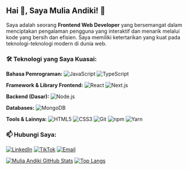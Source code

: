 ## Hai 👋, Saya Mulia Andiki! 👋

Saya adalah seorang **Frontend Web Developer** yang bersemangat dalam menciptakan pengalaman pengguna yang interaktif dan menarik melalui kode yang bersih dan efisien. Saya memiliki ketertarikan yang kuat pada teknologi-teknologi modern di dunia web.

### 🛠️ Teknologi yang Saya Kuasai:

**Bahasa Pemrograman:**
![JavaScript](https://img.shields.io/badge/JavaScript-F7DF1E?style=for-the-badge&logo=javascript&logoColor=black) ![TypeScript](https://img.shields.io/badge/TypeScript-007ACC?style=for-the-badge&logo=typescript&logoColor=white)

**Framework & Library Frontend:**
![React](https://img.shields.io/badge/React-20232A?style=for-the-badge&logo=react&logoColor=61DAFB) ![Next.js](https://img.shields.io/badge/Next.js-000000?style=for-the-badge&logo=nextdotjs&logoColor=white)

**Backend (Dasar):**
![Node.js](https://img.shields.io/badge/Node.js-43853D?style=for-the-badge&logo=nodedotjs&logoColor=white)

**Databases:**
![MongoDB](https://img.shields.io/badge/MongoDB-%234EA94B.svg?style=for-the-badge&logo=mongodb&logoColor=white)

**Tools & Lainnya:**
![HTML5](https://img.shields.io/badge/HTML5-E34F26?style=for-the-badge&logo=html5&logoColor=white) ![CSS3](https://img.shields.io/badge/CSS3-1572B6?style=for-the-badge&logo=css3&logoColor=white) ![Git](https://img.shields.io/badge/Git-F05032?style=for-the-badge&logo=git&logoColor=white) ![npm](https://img.shields.io/badge/NPM-%23CB3837.svg?style=for-the-badge&logo=npm&logoColor=white) ![Yarn](https://img.shields.io/badge/Yarn-%232C8EBB.svg?style=for-the-badge&logo=yarn&logoColor=white)

### 📫 Hubungi Saya:

[![LinkedIn](https://img.shields.io/badge/LinkedIn-%230077B5.svg?style=for-the-badge&logo=linkedin&logoColor=white)](https://www.linkedin.com/in/mulia-andiki-030457331)
[![TikTok](https://img.shields.io/badge/TikTok-000000?style=for-the-badge&logo=tiktok&logoColor=white)](https://www.tiktok.com/@dikzzycde)
[![Email](https://img.shields.io/badge/Email-%23EA4335.svg?style=for-the-badge&logo=gmail&logoColor=white)](mailto:muliaandiki@gmail.com)

[![Mulia Andiki GitHub Stats](https://github-readme-stats.vercel.app/api?username=MuliaAndiki&show_icons=true&theme=dracula)](https://github.com/anuraghazra/github-readme-stats)
[![Top Langs](https://github-readme-stats.vercel.app/api/top-langs/?username=MuliaAndiki&layout=compact&theme=dracula)](https://github.com/anuraghazra/github-readme-stats)
